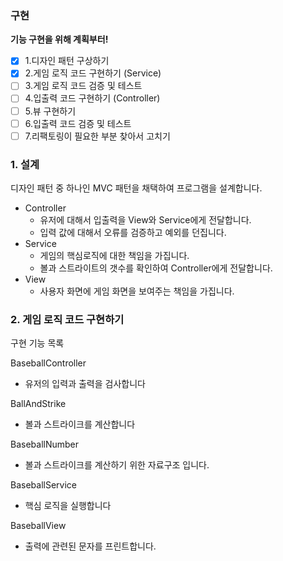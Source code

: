 ### 구현

**기능 구현을 위해 계획부터!**

- [x]  1.디자인 패턴 구상하기
- [x]  2.게임 로직 코드 구현하기 (Service)
- [ ]  3.게임 로직 코드 검증 및 테스트
- [ ]  4.입출력 코드 구현하기 (Controller)
- [ ]  5.뷰 구현하기
- [ ]  6.입출력 코드 검증 및 테스트
- [ ]  7.리팩토링이 필요한 부분 찾아서 고치기

### 1. 설계

디자인 패턴 중 하나인 MVC 패턴을 채택하여 프로그램을 설계합니다.

- Controller
  - 유저에 대해서 입출력을 View와 Service에게 전달합니다.
  - 입력 값에 대해서 오류를 검증하고 예외를 던집니다.
- Service
  - 게임의 핵심로직에 대한 책임을 가집니다.
  - 볼과 스트라이트의 갯수를 확인하여 Controller에게 전달합니다.
- View
  - 사용자 화면에 게임 화면을 보여주는 책임을 가집니다.


### 2. 게임 로직 코드 구현하기

구현 기능 목록

BaseballController

- 유저의 입력과 출력을 검사합니다

BallAndStrike

- 볼과 스트라이크를 계산합니다

BaseballNumber

- 볼과 스트라이크를 계산하기 위한 자료구조 입니다.

BaseballService

- 핵심 로직을 실행합니다

BaseballView

- 출력에 관련된 문자를 프린트합니다.